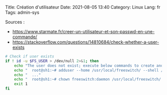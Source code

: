 Title: Création d'utilisateur
Date: 2021-08-05 13:40
Category: Linux
Lang: fr
Tags: admin-sys

Sources :
 
 *  <https://www.starmate.fr/creer-un-utilisateur-et-son-passwd-en-une-commande/>
 *  <https://stackoverflow.com/questions/14810684/check-whether-a-user-exists>

```bash
# Check if user exists
if ! id -u $FS_USER > /dev/null 2>&1; then
    echo "The user does not exist; execute below commands to create and try again:"
    echo "  root@sh1:~# adduser --home /usr/local/freeswitch/ --shell /bin/false --no-create-home --ingroup daemon --disabled-password --disabled-login $FS_USER"
    echo "  ..."
    echo "  root@sh1:~# chown freeswitch:daemon /usr/local/freeswitch/ -R"
    exit 1
fi
```
